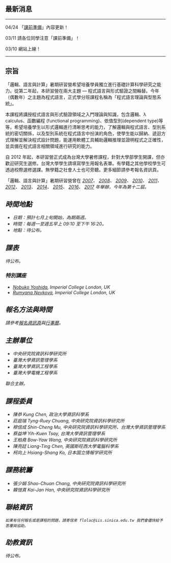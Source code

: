 ## 最新消息

------ ------------------------------
04/24  「[課前準備](/prep.html)」內容更新！

03/11  請各位同學注意「課前準備」！

03/10  網站上線！
------ ------------------------------

<!--
------------ ---------------
2018/03/xx   ???????????????
             ????B????????

2018/03/xx   ????

2018/03/xx   ????
------------ ---------------
-->


## 宗旨

「邏輯、語言與計算」暑期研習營希望培養學員獨立進行基礎計算科學研究之能力。從第二年起，本研習營在兩大主題 — 程式語言與形式驗證之間輪替。今年（偶數年）之主題為程式語言，正式學分班課程名稱為「程式語言理論與型態系統」。

本課程將講授程式語言與形式驗證領域之入門理論與知識，包含邏輯、λ calculus、函數編程 (functional programming)、依值型別(dependent type)等等，希望培養學生以形式邏輯進行清晰思考的能力，了解邏輯與程式語言、型別系統的密切關係，以及型別系統在程式語言中扮演的角色，使學生能以歸納、遞迴方式理解並解決程式設計問題，能運用軟體工具輔助邏輯推理並證明程式之正確性，並具備在程式語言相關領域進行研究的能力。

自 2012 年起，本研習營正式成為台灣大學暑修課程，針對大學部學生開課，但亦歡迎研究生選修。台灣大學學生請填寫學生用報名表單。有學籍之其他學校學生可透過校際選修選課。無學籍之社會人士也可旁聽。更多細節請參考報名資訊頁。

「邏輯、語言與計算」暑期研習營曾在
[<i class="fa fa-globe fa-fw"/>2007](http://flolac.iis.sinica.edu.tw/flolac07/)、
[<i class="fa fa-globe fa-fw"/>2008](http://flolac.iis.sinica.edu.tw/flolac08/)、
[<i class="fa fa-globe fa-fw"/>2009](http://flolac.iis.sinica.edu.tw/flolac09/)、
[<i class="fa fa-globe fa-fw"/>2010](http://flolac.iis.sinica.edu.tw/flolac10/)、
[<i class="fa fa-globe fa-fw"/>2011](http://flolac.iis.sinica.edu.tw/flolac11/)、
[<i class="fa fa-globe fa-fw"/>2012](http://flolac.iis.sinica.edu.tw/flolac12/)、
[<i class="fa fa-globe fa-fw"/>2013](http://flolac.iis.sinica.edu.tw/flolac13/)、
[<i class="fa fa-globe fa-fw"/>2014](http://flolac.iis.sinica.edu.tw/flolac14/)、
[<i class="fa fa-globe fa-fw"/>2015](http://flolac.iis.sinica.edu.tw/flolac15/)、
[<i class="fa fa-globe fa-fw"/>2016](http://flolac.iis.sinica.edu.tw/flolac16/)、
[<i class="fa fa-globe fa-fw"/>2017](http://flolac.iis.sinica.edu.tw/flolac17/)
年舉辦，今年為第十二屆。

## 時間地點

- 日期：預計七月上旬開始，為期兩週。
- 時間：每週一至週五早上 09:10 至下午 16:20。
- 地點：待公布。

## 課表

待公布。

### 特別講座

- [<i class="fa fa-globe fa-fw"/>Nobuko Yoshida](http://mrg.doc.ic.ac.uk/people/nobuko-yoshida/), Imperial College London, UK
- [<i class="fa fa-globe fa-fw"/>Rumyana Neykova](http://mrg.doc.ic.ac.uk/people/rumyana-neykova/), Imperial College London, UK

## 報名方法與時間

請參考[報名資訊頁](/register.html)與[行事曆](/timeline.html)。

## 主辦單位

- 中央研究院資訊科學研究所
- 臺灣大學資訊管理學系
- 臺灣大學資訊工程學系
- 臺灣大學電機工程學系

聯合主辦。

## 課程委員

- 陳恭 Kung Chen, 政治大學資訊科學系
- 莊庭瑞 Tyng-Ruey Chuang, 中央研究院資訊科學研究所
- 穆信成 Shin-Cheng Mu, 中央研究院資訊科學研究所、台灣大學資訊管理學系
- 蔡益坤 Yih-Kuen Tsay, 台灣大學資訊管理學系
- 王柏堯 Bow-Yaw Wang, 中央研究院資訊科學研究所
- 陳亮廷 Liang-Ting Chen, 英國斯旺西大學電腦科學系
- 柯向上 Hsiang-Shang Ko, 日本国立情報学研究所

## 課務統籌

- 張少娟 Shao-Chuan Chang, 中央研究院資訊科學研究所
- 韓愷真 Kai-Jan Han, 中央研究院資訊科學研究所

## 聯絡資訊

    如果有任何報名或是課程的問題，請寄信來 flolac@iis.sinica.edu.tw 我們會儘快給予答覆與協助。

## 助教資訊

待公布。
